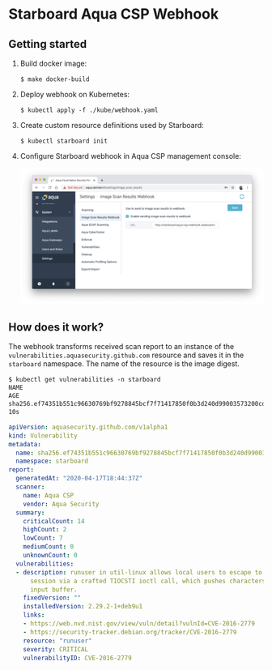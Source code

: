 # Starboard Aqua CSP Webhook

## Getting started

1. Build docker image:
   ```
   $ make docker-build
   ```
2. Deploy webhook on Kubernetes:
   ```
   $ kubectl apply -f ./kube/webhook.yaml
   ```
3. Create custom resource definitions used by Starboard:
   ```
   $ kubectl starboard init
   ```
4. Configure Starboard webhook in Aqua CSP management console:

   ![](docs/images/settings_webhook.png)

## How does it work?

The webhook transforms received scan report to an instance of the `vulnerabilities.aquasecurity.github.com` resource
and saves it in the `starboard` namespace. The name of the resource is the image digest.

```
$ kubectl get vulnerabilities -n starboard
NAME                                                                      AGE
sha256.ef74351b551c96630769bf9278845bcf7f71417850f0b3d240d99003573200cd   10s
```

```yaml
apiVersion: aquasecurity.github.com/v1alpha1
kind: Vulnerability
metadata:
  name: sha256.ef74351b551c96630769bf9278845bcf7f71417850f0b3d240d99003573200cd
  namespace: starboard
report:
  generatedAt: "2020-04-17T18:44:37Z"
  scanner:
    name: Aqua CSP
    vendor: Aqua Security
  summary:
    criticalCount: 14
    highCount: 2
    lowCount: 7
    mediumCount: 0
    unknownCount: 0
  vulnerabilities:
  - description: runuser in util-linux allows local users to escape to the parent
      session via a crafted TIOCSTI ioctl call, which pushes characters to the terminal's
      input buffer.
    fixedVersion: ""
    installedVersion: 2.29.2-1+deb9u1
    links:
    - https://web.nvd.nist.gov/view/vuln/detail?vulnId=CVE-2016-2779
    - https://security-tracker.debian.org/tracker/CVE-2016-2779
    resource: "runuser"
    severity: CRITICAL
    vulnerabilityID: CVE-2016-2779
```

